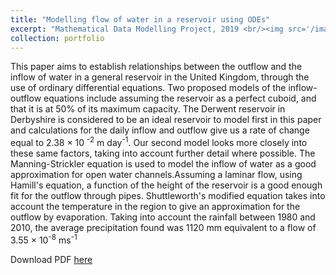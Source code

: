 ```yaml
---
title: "Modelling flow of water in a reservoir using ODEs"
excerpt: "Mathematical Data Modelling Project, 2019 <br/><img src='/images/mdm1_2.png'>"
collection: portfolio
---
```

This paper aims to establish relationships between the outflow and the inflow of water in a general reservoir in the United Kingdom, 
through the use of ordinary differential equations. Two proposed models of the inflow-outflow equations include assuming the reservoir as a 
perfect cuboid, and that it is at 50% of its maximum capacity. The Derwent reservoir in Derbyshire is considered to be an ideal reservoir to 
model first in this paper and calculations for the daily inflow and outflow give us a rate of change equal to 2.38 × 10
<sup>-2</sup> m day<sup>-1</sup>. Our second model looks more closely into these same factors, taking into account further detail where possible. 
The Manning-Strickler equation is used to model the inflow of water as a good approximation for open water channels.Assuming a laminar flow, 
using Hamill's equation, a function of the height of the reservoir is a good enough fit for the outflow through pipes. Shuttleworth's modified 
equation takes into account the temperature in the region to give an approximation for the outflow by evaporation. Taking into account the 
rainfall between 1980 and 2010, the average precipitation found was 1120 mm equivalent to a flow of 3.55 × 10<sup>-8</sup> ms<sup>-1</sup>

Download PDF [here](http://vedang-joshi.github.io/files/mdm1_2.pdf)
